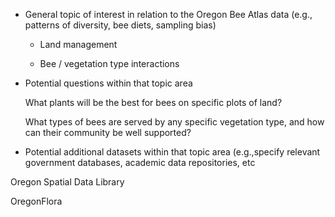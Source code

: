 -   General topic of interest in relation to the Oregon Bee Atlas data (e.g., patterns of diversity, bee diets, sampling bias)

    -   Land management

    -   Bee / vegetation type interactions

-   Potential questions within that topic area

    What plants will be the best for bees on specific plots of land?

    What types of bees are served by any specific vegetation type, and how can their community be well supported?

-   Potential additional datasets within that topic area (e.g.,specify relevant government databases, academic data repositories, etc

Oregon Spatial Data Library

OregonFlora
